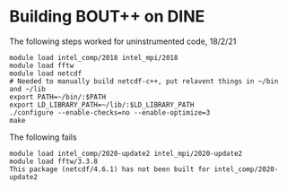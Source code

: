 # Building BOUT++ on DINE

The following steps worked for uninstrumented code, 18/2/21

```
module load intel_comp/2018 intel_mpi/2018
module load fftw
module load netcdf
# Needed to manually build netcdf-c++, put relavent things in ~/bin and ~/lib
export PATH=~/bin/:$PATH
export LD_LIBRARY_PATH=~/lib/:$LD_LIBRARY_PATH
./configure --enable-checks=no --enable-optimize=3
make
```

The following fails
```
module load intel_comp/2020-update2 intel_mpi/2020-update2
module load fftw/3.3.8
This package (netcdf/4.6.1) has not been built for intel_comp/2020-update2
```


